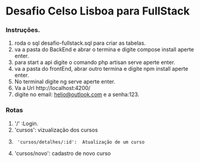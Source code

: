 # Desafio Celso Lisboa para FullStack


### Instruções.


1. roda o sql desafio-fullstack.sql para criar as tabelas.
2.  va a pasta do BackEnd e abrar o termina e digite compose install aperte enter.
3.  para start a api digite o comando php artisan serve aperte enter.
4.  va a pasta do frontEnd, abrar outro termina e digite npm install aperte enter.
5.  No terminal digite ng serve aperte enter.
6.  Va a Url http://localhost:4200/
7.  digite no email: helio@outlook.com e a senha:123.

### Rotas


1. '/' :Login. 
2.	'cursos':  vizualização dos cursos
3.		'cursos/detalhes/:id':  Atualização de um curso
4.  'cursos/novo':  cadastro de novo curso
 



